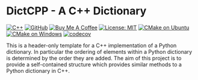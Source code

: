 # DictCPP - A C++ Dictionary

[![C++](https://img.shields.io/badge/C++-%2300599C.svg?logo=c%2B%2B&logoColor=white)](https://isocpp.org/)
[![GitHub](https://img.shields.io/badge/GitHub-%23121011.svg?logo=github&logoColor=white)](https://github.com/zwill22/DictCPP)
[![Buy Me A Coffee](https://img.shields.io/badge/Buy%20Me%20a%20Coffee-ffdd00?&logo=buy-me-a-coffee&logoColor=black)](https://coff.ee/zmwill)
[![License: MIT](https://img.shields.io/github/license/zwill22/dictcpp)](https://github.com/zwill22/dictcpp/blob/main/LICENSE)
[![CMake on Ubuntu](https://github.com/zwill22/DictCPP/actions/workflows/cmake_ubuntu.yml/badge.svg)](https://github.com/zwill22/DictCPP/actions/workflows/cmake_ubuntu.yml)
[![CMake on Windows](https://github.com/zwill22/DictCPP/actions/workflows/cmake_windows.yml/badge.svg)](https://github.com/zwill22/DictCPP/actions/workflows/cmake_windows.yml)
[![codecov](https://codecov.io/github/zwill22/DictCPP/graph/badge.svg)](https://codecov.io/github/zwill22/DictCPP)

This is a header-only template for a C++ implementation of a Python dictionary.
In particular the ordering of elements within a Python dictionary is determined by the order they are added.
The aim of this project is to provide a self-contained structure which provides
similar methods to a Python dictionary in C++.
